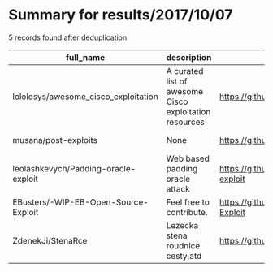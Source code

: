 
# Summary for results/2017/10/07
    
5 records found after deduplication

| full_name | description | html_url | matched_list | matched_count | pushed_at | size | stargazers_count | language | forks_count | vul_ids |
|--------------------------------------|--------------------------------------------------------|---------------------------------------------------------|----------------|-----------------|---------------------------|--------|--------------------|------------|---------------|-----------|
| lololosys/awesome_cisco_exploitation | A curated list of awesome Cisco exploitation resources | https://github.com/lololosys/awesome_cisco_exploitation | ['exploit'] | 1 | 2017-10-07 11:10:41+00:00 | 60278 | 43 | | 12 | [] |
| musana/post-exploits | None | https://github.com/musana/post-exploits | ['exploit'] | 1 | 2017-10-07 10:11:01+00:00 | 842 | 0 | Ruby | 0 | [] |
| leolashkevych/Padding-oracle-exploit | Web based padding oracle attack | https://github.com/leolashkevych/Padding-oracle-exploit | ['exploit'] | 1 | 2017-10-07 18:27:38+00:00 | 5 | 3 | Python | 2 | [] |
| EBusters/-WIP-EB-Open-Source-Exploit | Feel free to contribute. | https://github.com/EBusters/-WIP-EB-Open-Source-Exploit | ['exploit'] | 1 | 2017-10-07 19:04:11+00:00 | 14 | 0 | | 0 | [] |
| ZdenekJi/StenaRce | Lezecka stena roudnice cesty,atd | https://github.com/ZdenekJi/StenaRce | ['rce'] | 1 | 2017-10-07 22:06:51+00:00 | 0 | 0 | nan | 0 | [] |
